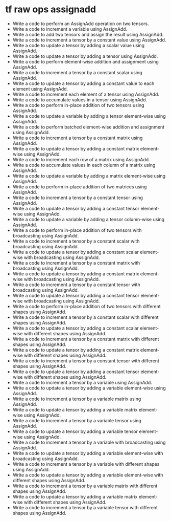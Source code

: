 # tf raw ops assignadd

- Write a code to perform an AssignAdd operation on two tensors.
- Write a code to increment a variable using AssignAdd.
- Write a code to add two tensors and assign the result using AssignAdd.
- Write a code to increment a tensor by a constant value using AssignAdd.
- Write a code to update a tensor by adding a scalar value using AssignAdd.
- Write a code to update a tensor by adding a tensor using AssignAdd.
- Write a code to perform element-wise addition and assignment using AssignAdd.
- Write a code to increment a tensor by a constant scalar using AssignAdd.
- Write a code to update a tensor by adding a constant value to each element using AssignAdd.
- Write a code to increment each element of a tensor using AssignAdd.
- Write a code to accumulate values in a tensor using AssignAdd.
- Write a code to perform in-place addition of two tensors using AssignAdd.
- Write a code to update a variable by adding a tensor element-wise using AssignAdd.
- Write a code to perform batched element-wise addition and assignment using AssignAdd.
- Write a code to increment a tensor by a constant matrix using AssignAdd.
- Write a code to update a tensor by adding a constant matrix element-wise using AssignAdd.
- Write a code to increment each row of a matrix using AssignAdd.
- Write a code to accumulate values in each column of a matrix using AssignAdd.
- Write a code to update a variable by adding a matrix element-wise using AssignAdd.
- Write a code to perform in-place addition of two matrices using AssignAdd.
- Write a code to increment a tensor by a constant tensor using AssignAdd.
- Write a code to update a tensor by adding a constant tensor element-wise using AssignAdd.
- Write a code to update a variable by adding a tensor column-wise using AssignAdd.
- Write a code to perform in-place addition of two tensors with broadcasting using AssignAdd.
- Write a code to increment a tensor by a constant scalar with broadcasting using AssignAdd.
- Write a code to update a tensor by adding a constant scalar element-wise with broadcasting using AssignAdd.
- Write a code to increment a tensor by a constant matrix with broadcasting using AssignAdd.
- Write a code to update a tensor by adding a constant matrix element-wise with broadcasting using AssignAdd.
- Write a code to increment a tensor by a constant tensor with broadcasting using AssignAdd.
- Write a code to update a tensor by adding a constant tensor element-wise with broadcasting using AssignAdd.
- Write a code to perform in-place addition of two tensors with different shapes using AssignAdd.
- Write a code to increment a tensor by a constant scalar with different shapes using AssignAdd.
- Write a code to update a tensor by adding a constant scalar element-wise with different shapes using AssignAdd.
- Write a code to increment a tensor by a constant matrix with different shapes using AssignAdd.
- Write a code to update a tensor by adding a constant matrix element-wise with different shapes using AssignAdd.
- Write a code to increment a tensor by a constant tensor with different shapes using AssignAdd.
- Write a code to update a tensor by adding a constant tensor element-wise with different shapes using AssignAdd.
- Write a code to increment a tensor by a variable using AssignAdd.
- Write a code to update a tensor by adding a variable element-wise using AssignAdd.
- Write a code to increment a tensor by a variable matrix using AssignAdd.
- Write a code to update a tensor by adding a variable matrix element-wise using AssignAdd.
- Write a code to increment a tensor by a variable tensor using AssignAdd.
- Write a code to update a tensor by adding a variable tensor element-wise using AssignAdd.
- Write a code to increment a tensor by a variable with broadcasting using AssignAdd.
- Write a code to update a tensor by adding a variable element-wise with broadcasting using AssignAdd.
- Write a code to increment a tensor by a variable with different shapes using AssignAdd.
- Write a code to update a tensor by adding a variable element-wise with different shapes using AssignAdd.
- Write a code to increment a tensor by a variable matrix with different shapes using AssignAdd.
- Write a code to update a tensor by adding a variable matrix element-wise with different shapes using AssignAdd.
- Write a code to increment a tensor by a variable tensor with different shapes using AssignAdd.